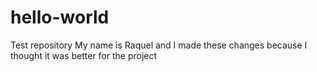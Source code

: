 # hello-world
Test repository
My name is Raquel and I made these changes because I thought it was better for the project
